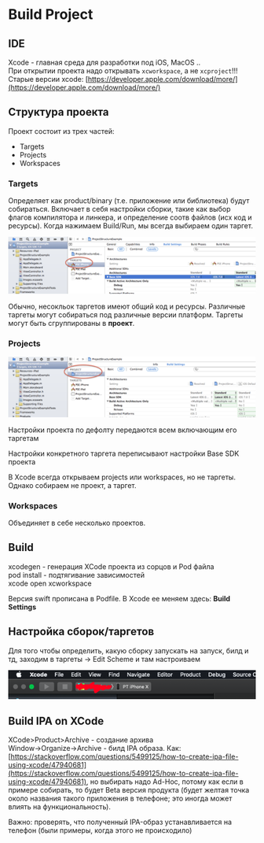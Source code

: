 # Build Project

## IDE

Xcode - главная среда для разработки под iOS, MacOS ..\
При открытии проекта надо открывать `xcworkspace`, а не `xcproject`!!!\
Старые версии xcode: [https://developer.apple.com/download/more/](https://developer.apple.com/download/more/)

## Структура проекта

Проект состоит из трех частей:

* Targets
* Projects
* Workspaces

### Targets

Определяет как product/binary (т.е. приложение или библиотека) будут собираться. Включает в себя настройки сборки, такие как выбор флагов компилятора и линкера, и определение соотв файлов (исх код и ресурсы). Когда нажимаем Build/Run, мы всегда выбираем один таргет.

![Где таргеты перечисляются](../../../.gitbook/assets/изображение.png)

Обычно, несокльок таргетов имеют общий код и ресурсы. Различные таргеты могут собираться под различные версии платформ. Таргеты могут быть сгруппированы в **проект**.

### Projects

![](<../../../.gitbook/assets/изображение (1).png>)

Настройки проекта по дефолту передаются всем включающим его таргетам

Настройки конкретного таргета переписывают настройки Base SDK проекта

В Xcode всегда открываем projects или workspaces, но не таргеты. Однако собираем не проект, а таргет.

### Workspaces

Объединяет в себе несколько проектов.

## Build

xcodegen - генерация XCode проекта из сорцов и Pod файла\
pod install - подтягивание зависимостей  \
xcode open xcworkspace

Версия swift прописана в Podfile. В Xcode ее меняем здесь: **Build Settings**

## Настройка сборок/таргетов

Для того чтобы определить, какую сборку запускать на запуск, билд и тд, заходим в таргеты -> Edit Scheme и там настроиваем&#x20;

![](<../../../.gitbook/assets/Снимок экрана 2020-04-02 в 15.25.23.png>)

## Build IPA on XCode

XCode>Product>Archive - создание архива\
Window->Organize->Archive - билд IPA образа. Как: [https://stackoverflow.com/questions/5499125/how-to-create-ipa-file-using-xcode/47940681](https://stackoverflow.com/questions/5499125/how-to-create-ipa-file-using-xcode/47940681), но выбирать надо Ad-Hoc, потому как если в примере собирать, то будет Beta версия продукта (будет желтая точка около названия такого приложения в телефоне; это иногда может влиять на функциональность).

Важно: проверять, что полученный IPA-образ устанавливается на телефон (были примеры, когда этого не происходило)
